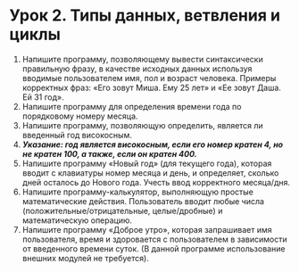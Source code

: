 # Урок 2. Типы данных, ветвления и циклы
1. Напишите программу, позволяющему вывести синтаксически правильную фразу, в качестве исходных данных используя вводимые пользователем имя, пол и возраст человека. Примеры корректных фраз: «Его зовут Миша. Ему 25 лет» и «Ее зовут Даша. Ей 31 год».
2. Напишите программу для определения времени года по порядковому номеру месяца.
3. Напишите программу, позволяющую определить, является ли введенный год високосным.
4. 
	***Указание: год является високосным, если его номер кратен 4, но не кратен 100, а также, если он кратен 400.***
4. Напишите программу «Новый год» (для текущего года), которая вводит с клавиатуры номер месяца и день, и определяет, сколько дней осталось до Нового года. Учесть ввод корректного месяца/дня.
5. Напишите программу-калькулятор, выполняющую простые математические действия. Пользователь вводит любые числа (положительные/отрицательные, целые/дробные) и математическую операцию.
6. Напишите программу «Доброе утро», которая запрашивает имя пользователя, время и здоровается с пользователем в зависимости от введенного времени суток. (В данной программе использование внешних модулей не требуется).
